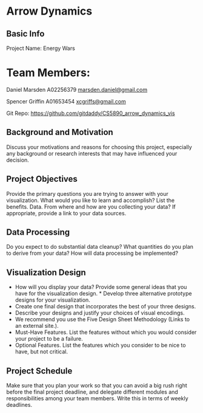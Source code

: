 # Arrow Dynamics

## Basic Info ##
Project Name: Energy Wars

# Team Members:
Daniel Marsden
A02256379
marsden.daniel@gmail.com

Spencer Griffin
A01653454
xcgriffs@gmail.com

Git Repo:
https://github.com/gitdaddy/CS5890_arrow_dynamics_vis

## Background and Motivation ##
Discuss your motivations and reasons for choosing this project, especially any background or research interests that may have influenced your decision.

## Project Objectives ##

Provide the primary questions you are trying to answer with your visualization. What would you like to learn and accomplish? List the benefits.
Data. From where and how are you collecting your data? If appropriate, provide a link to your data sources.

## Data Processing ##
Do you expect to do substantial data cleanup? What quantities do you plan to derive from your data? How will data processing be implemented?

## Visualization Design ##

* How will you display your data? Provide some general ideas that you have for the visualization design. * Develop three alternative prototype designs for your visualization.
* Create one final design that incorporates the best of your three designs.
* Describe your designs and justify your choices of visual encodings.
* We recommend you use the Five Design Sheet Methodology (Links to an external site.).
* Must-Have Features. List the features without which you would consider your project to be a failure.
* Optional Features. List the features which you consider to be nice to have, but not critical.

## Project Schedule ##
Make sure that you plan your work so that you can avoid a big rush right before the final project deadline, and delegate different modules and responsibilities among your team members. Write this in terms of weekly deadlines.
